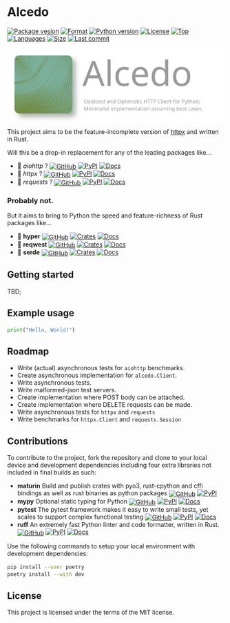# Alcedo

[![Package vesion](https://img.shields.io/pypi/v/alcedo)](https://pypi.org/project/alcedo)
[![Format](https://img.shields.io/pypi/format/alcedo)](https://pypi.org/project/alcedo)
[![Python version](https://img.shields.io/pypi/pyversions/alcedo)](https://pypi.org/project/alcedo)
[![License](https://img.shields.io/pypi/l/alcedo)](https://pypi.org/project/alcedo)
[![Top](https://img.shields.io/github/languages/top/aekasitt/alcedo)](.)
[![Languages](https://img.shields.io/github/languages/count/aekasitt/alcedo)](.)
[![Size](https://img.shields.io/github/repo-size/aekasitt/alcedo)](.)
[![Last commit](https://img.shields.io/github/last-commit/aekasitt/alcedo/master)](.)

![Alcedo banner](https://github.com/aekasitt/alcedo/blob/master/static/alcedo-banner.svg)

<style>
  img[alt="GitHub"] {
    vertical-align: middle;
  }
</style>

This project aims to be the feature-incomplete version of [httpx](https://github.com/encode/httpx)
and written in Rust.

Will this be a drop-in replacement for any of the leading packages like...

- 🐍 _aiohttp_ ?
  [![GitHub](https://img.shields.io/badge/GitHub-2B3137?logo=github&logoColor=white)](https://github.com/aio-libs/aiohttp)
  [![PyPI](https://img.shields.io/badge/PyPI-3775A9?logo=pypi&logoColor=white)](https://pypi.org/project/aiohttp)
  [![Docs](https://img.shields.io/readthedocs/aiohttp?logo=readthedocs)](https://docs.aiohttp.org/en/stable/)
- 🐍 _httpx_ ?
  [![GitHub](https://img.shields.io/badge/GitHub-2B3137?logo=github&logoColor=white)](https://github.com/encode/httpx)
  [![PyPI](https://img.shields.io/badge/PyPI-3775A9?logo=pypi&logoColor=white)](https://pypi.org/project/httpx)
  [![Docs](https://img.shields.io/badge/MkDocs-526CFE?logo=materialformkdocs&logoColor=white)](https://www.python-httpx.org/)
- 🐍 _requests_ ?
  [![GitHub](https://img.shields.io/badge/GitHub-2B3137?logo=github&logoColor=white)](https://github.com/psf/requests)
  [![PyPI](https://img.shields.io/badge/PyPI-3775A9?logo=pypi&logoColor=white)](https://pypi.org/project/requests)
  [![Docs](https://img.shields.io/readthedocs/requests?logo=readthedocs)](https://requests.readthedocs.io/en/latest/)

### Probably not.

But it aims to bring to Python the speed and feature-richness of Rust packages
like...

- 🦀 **hyper**
  [![GitHub](https://img.shields.io/badge/GitHub-2B3137?logo=github&logoColor=white)](https://github.com/hyperium/hyper)
  [![Crates](https://img.shields.io/badge/hyper%20%F0%9F%93%A6-264323)](https://crates.io/crates/hyper)
  [![Docs](https://img.shields.io/badge/Docs--rs-353535?logo=docs.rs)](https://docs.rs/hyper/latest/hyper/)
- 🦀 **reqwest**
  [![GitHub](https://img.shields.io/badge/GitHub-2B3137?logo=github&logoColor=white)](https://github.com/seanmonstar/reqwest)
  [![Crates](https://img.shields.io/badge/reqwest%20%F0%9F%93%A6-264323)](https://crates.io/crates/reqwest)
  [![Docs](https://img.shields.io/badge/Docs--rs-353535?logo=docs.rs)](https://docs.rs/reqwest/latest/reqwest/)
- 🦀 **serde**
  [![GitHub](https://img.shields.io/badge/GitHub-2B3137?logo=github&logoColor=white)](https://github.com/serde-rs/serde)
  [![Crates](https://img.shields.io/badge/serde%20%F0%9F%93%A6-264323)](https://crates.io/creates/serde)
  [![Docs](https://img.shields.io/badge/Docs--rs-353535?logo=docs.rs)](https://docs.rs/serde/latest/serde/)

## Getting started

TBD;

## Example usage

```py
print("Hello, World!")
```

## Roadmap

- Write (actual) asynchronous tests for `aiohttp` benchmarks.
- Create asynchronous implementation for `alcedo.Client`.
- Write asynchronous tests.
- Write malformed-json test servers.
- Create implementation where POST body can be attached.
- Create implementation where DELETE requests can be made.
- Write asynchronous tests for `httpx` and `requests`
- Write benchmarks for `httpx.Client` and `requests.Session`

## Contributions

To contribute to the project, fork the repository and clone to your local device and development
dependencies including four extra libraries not included in final builds as such:

- **maturin** Build and publish crates with pyo3, rust-cpython and cffi bindings as well as rust binaries as python packages
  [![GitHub](https://img.shields.io/badge/GitHub-2B3137?logo=github&logoColor=white)](https://github.com/PyO3/maturin)
  [![PyPI](https://img.shields.io/badge/PyPI-3775A9?logo=pypi&logoColor=white)](https://pypi.org/project/maturin)
- **mypy** Optional static typing for Python
  [![GitHub](https://img.shields.io/badge/GitHub-2B3137?logo=github&logoColor=white)](https://github.com/python/mypy)
  [![PyPI](https://img.shields.io/badge/PyPI-3775A9?logo=pypi&logoColor=white)](https://pypi.org/project/mypy)
  [![Docs](https://img.shields.io/readthedocs/mypy?logo=readthedocs)](https://mypy.readthedocs.io/en/stable/) 
- **pytest** The pytest framework makes it easy to write small tests, yet scales to support complex functional testing
  [![GitHub](https://img.shields.io/badge/GitHub-2B3137?logo=github&logoColor=white)](https://github.com/pytest-dev/pytest)
  [![PyPI](https://img.shields.io/badge/PyPI-3775A9?logo=pypi&logoColor=white)](https://pypi.org/project/pytest)
  [![Docs](https://img.shields.io/badge/Sphinx-0A507A?logo=sphinx)](https://docs.pytest.org/en/latest)
- **ruff** An extremely fast Python linter and code formatter, written in Rust.
  [![GitHub](https://img.shields.io/badge/GitHub-2B3137?logo=github&logoColor=white)](https://github.com/astral-sh/ruff)
  [![PyPI](https://img.shields.io/badge/PyPI-3775A9?logo=pypi&logoColor=white)](https://pypi.org/project/ruff)
  [![Docs](https://img.shields.io/badge/MkDocs-526CFE?logo=materialformkdocs&logoColor=white)](https://docs.astral.sh/ruff) 

Use the following commands to setup your local environment with development dependencies:

```bash
pip install --user poetry
poetry install --with dev
```

## License

This project is licensed under the terms of the MIT license.
